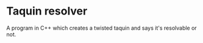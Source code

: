 # Taquin resolver

A program in C++ which creates a twisted taquin and says it's resolvable or not.
